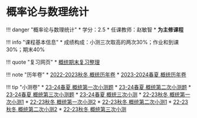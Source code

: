 # 概率论与数理统计

!!! danger "概率论与数理统计"
    * 学分：2.5
    * 任课教师：赵敏智
    * **为主修课程**

!!! info "课程基本信息"
    * 成绩构成：小测三次取高的两次30%；作业和到课30%；期末40%


!!! quote "复习网页"
    * [概统期末复习整理](https://ridaflinbol7.notion.site/Review-Probability-and-Mathematical-Statistics-41993f4ac17a49bca651b9492b9fb128)


!!! note "历年卷"
    * [2022-2023秋冬 概统历年卷](https://www.cc98.org/topic/5533411)
    * [2023-2024春夏 概统历年卷](https://pan.baidu.com/s/1fo4ZD5SN0tuoTzob-tHktg?pwd=dawj)


!!! tip "小测卷"
    * [23-24春夏 概统第一次小测题](https://www.cc98.org/topic/5864856)
    * [23-24春夏 概统第二次小测题](https://www.cc98.org/topic/5887369)
    * [23-24春夏 概统第三次小测题](https://www.cc98.org/topic/5908864)
    * [23-24春夏 概统三次小测](https://pan.baidu.com/s/1LTbsfeP7hQeMmiuKepXqKw?pwd=s4sm)
    * [22-23秋冬 概统第一次小测1](https://www.cc98.org/topic/5740462)
    * [22-23秋冬 概统第一次小测2](https://www.cc98.org/topic/5741543)
    * [22-23秋冬 概统第二次小测1](https://www.cc98.org/topic/5765835)
    * [22-23秋冬 概统第二次小测2](https://www.cc98.org/topic/5815101)
    * [22-23秋冬 概统第三次小测](https://www.cc98.org/topic/5782784)











